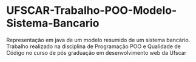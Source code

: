 # UFSCAR-Trabalho-POO-Modelo-Sistema-Bancario
Representação em java de um modelo resumido de um sistema bancário. Trabalho realizado na disciplina de Programação POO e Qualidade de Código no curso de pós graduação em desenvolvimento web da Ufscar
